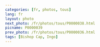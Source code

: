```yaml
---
categories: [fr, photos, tous]
lang: fr
layout: photo
next_photo: /fr/photos/tous/P0000038.html
picname: P0000039
prev_photo: /fr/photos/tous/P0000036.html
tags: [Bishop Cap, Ingo]
---
```

